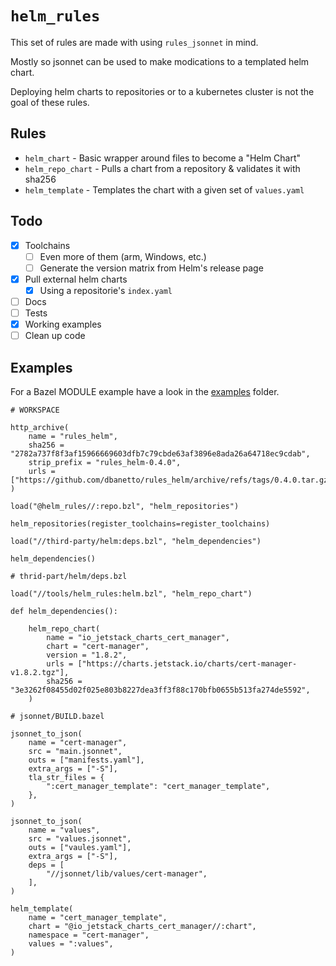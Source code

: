 # `helm_rules`

This set of rules are made with using `rules_jsonnet` in mind.

Mostly so jsonnet can be used to make modications to a templated helm chart.

Deploying helm charts to repositories or to a kubernetes cluster is not the goal of these rules.

## Rules

 * `helm_chart` - Basic wrapper around files to become a "Helm Chart"
 * `helm_repo_chart` - Pulls a chart from a repository & validates it with sha256
 * `helm_template` - Templates the chart with a given set of `values.yaml`

## Todo

 - [x] Toolchains
    - [ ] Even more of them (arm, Windows, etc.)
    - [ ] Generate the version matrix from Helm's release page
 - [x] Pull external helm charts
     - [x] Using a repositorie's `index.yaml`
 - [ ] Docs
 - [ ] Tests
 - [x] Working examples
 - [ ] Clean up code

## Examples

For a Bazel MODULE example have a look in the [examples](./examples) folder.

```starlark
# WORKSPACE

http_archive(
    name = "rules_helm",
    sha256 = "2782a737f8f3af15966669603dfb7c79cbde63af3896e8ada26a64718ec9cdab",
    strip_prefix = "rules_helm-0.4.0",
    urls = ["https://github.com/dbanetto/rules_helm/archive/refs/tags/0.4.0.tar.gz"],
)

load("@helm_rules//:repo.bzl", "helm_repositories")

helm_repositories(register_toolchains=register_toolchains)

load("//third-party/helm:deps.bzl", "helm_dependencies")

helm_dependencies()

# thrid-part/helm/deps.bzl

load("//tools/helm_rules:helm.bzl", "helm_repo_chart")

def helm_dependencies():

    helm_repo_chart(
        name = "io_jetstack_charts_cert_manager",
        chart = "cert-manager",
        version = "1.8.2",
        urls = ["https://charts.jetstack.io/charts/cert-manager-v1.8.2.tgz"],
        sha256 = "3e3262f08455d02f025e803b8227dea3ff3f88c170bfb0655b513fa274de5592",
    )

# jsonnet/BUILD.bazel

jsonnet_to_json(
    name = "cert-manager",
    src = "main.jsonnet",
    outs = ["manifests.yaml"],
    extra_args = ["-S"],
    tla_str_files = {
        ":cert_manager_template": "cert_manager_template",
    },
)

jsonnet_to_json(
    name = "values",
    src = "values.jsonnet",
    outs = ["vaules.yaml"],
    extra_args = ["-S"],
    deps = [
        "//jsonnet/lib/values/cert-manager",
    ],
)

helm_template(
    name = "cert_manager_template",
    chart = "@io_jetstack_charts_cert_manager//:chart",
    namespace = "cert-manager",
    values = ":values",
)
```

